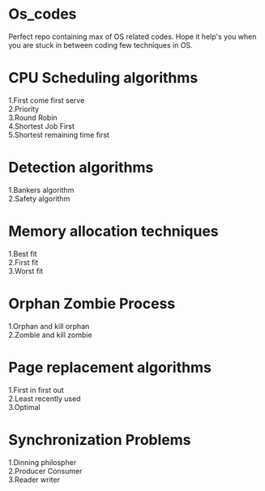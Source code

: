 # Os_codes
Perfect repo containing max of OS related codes. Hope it help's you when you are stuck in between coding few techniques in OS.

# CPU Scheduling algorithms
1.First come first serve<br />
2.Priority<br />
3.Round Robin<br />
4.Shortest Job First<br />
5.Shortest remaining time first

# Detection algorithms
1.Bankers algorithm<br />
2.Safety algorithm<br />

# Memory allocation techniques
1.Best fit<br />
2.First fit<br />
3.Worst fit<br />

# Orphan Zombie Process
1.Orphan and kill orphan<br />
2.Zombie and kill zombie<br />

# Page replacement algorithms
1.First in first out<br />
2.Least recently used<br />
3.Optimal

# Synchronization Problems
1.Dinning philospher<br />
2.Producer Consumer<br />
3.Reader writer<br />
